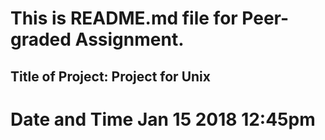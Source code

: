 
**This is README.md file for Peer-graded Assignment.**
===

Title of Project: Project for Unix
---

Date and Time Jan 15 2018 12:45pm
===
